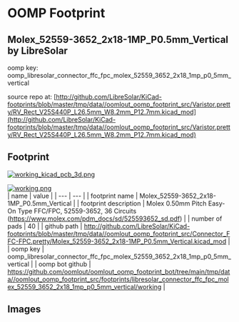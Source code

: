 # OOMP Footprint  
## Molex_52559-3652_2x18-1MP_P0.5mm_Vertical  by LibreSolar  
  
oomp key: oomp_libresolar_connector_ffc_fpc_molex_52559_3652_2x18_1mp_p0_5mm_vertical  
  
source repo at: [http://github.com/LibreSolar/KiCad-footprints/blob/master/tmp/data//oomlout_oomp_footprint_src/Varistor.pretty/RV_Rect_V25S440P_L26.5mm_W8.2mm_P12.7mm.kicad_mod](http://github.com/LibreSolar/KiCad-footprints/blob/master/tmp/data//oomlout_oomp_footprint_src/Varistor.pretty/RV_Rect_V25S440P_L26.5mm_W8.2mm_P12.7mm.kicad_mod)  
## Footprint  
  
[![working_kicad_pcb_3d.png](working_kicad_pcb_3d_600.png)](working_kicad_pcb_3d.png)  
  
[![working.png](working_600.png)](working.png)  
| name | value | 
| --- | --- | 
| footprint name | Molex_52559-3652_2x18-1MP_P0.5mm_Vertical | 
| footprint description | Molex 0.50mm Pitch Easy-On Type FFC/FPC, 52559-3652, 36 Circuits (https://www.molex.com/pdm_docs/sd/525593652_sd.pdf) | 
| number of pads | 40 | 
| github path | http://github.com/LibreSolar/KiCad-footprints/blob/master/tmp/data//oomlout_oomp_footprint_src/Connector_FFC-FPC.pretty/Molex_52559-3652_2x18-1MP_P0.5mm_Vertical.kicad_mod | 
| oomp key | oomp_libresolar_connector_ffc_fpc_molex_52559_3652_2x18_1mp_p0_5mm_vertical | 
| oomp bot github | https://github.com/oomlout/oomlout_oomp_footprint_bot/tree/main/tmp/data//oomlout_oomp_footprint_src/footprints/libresolar_connector_ffc_fpc_molex_52559_3652_2x18_1mp_p0_5mm_vertical/working | 
## Images  
